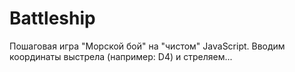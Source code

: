 # Battleship

Пошаговая игра "Морской бой" на "чистом" JavaScript.
Вводим координаты выстрела (например: D4) и стреляем...
